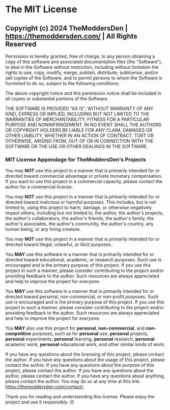 # The MIT License

## Copyright (c) 2024 TheModdersDen | <https://themoddersden.com/> | All Rights Reserved

Permission is hereby granted, free of charge, to any person obtaining a copy
of this software and associated documentation files (the "Software"), to deal
in the Software without restriction, including without limitation the rights
to use, copy, modify, merge, publish, distribute, sublicense, and/or sell
copies of the Software, and to permit persons to whom the Software is
furnished to do so, subject to the following conditions:

The above copyright notice and this permission notice shall be included in all
copies or substantial portions of the Software.

THE SOFTWARE IS PROVIDED "AS IS", WITHOUT WARRANTY OF ANY KIND, EXPRESS OR
IMPLIED, INCLUDING BUT NOT LIMITED TO THE WARRANTIES OF MERCHANTABILITY,
FITNESS FOR A PARTICULAR PURPOSE AND NONINFRINGEMENT. IN NO EVENT SHALL THE
AUTHORS OR COPYRIGHT HOLDERS BE LIABLE FOR ANY CLAIM, DAMAGES OR OTHER
LIABILITY, WHETHER IN AN ACTION OF CONTRACT, TORT OR OTHERWISE, ARISING FROM,
OUT OF OR IN CONNECTION WITH THE SOFTWARE OR THE USE OR OTHER DEALINGS IN THE
SOFTWARE.

### MIT License Appendage for TheModdersDen's Projects

You may **NOT** use this project in a manner that is primarily intended for or directed toward commercial advantage or private monetary compensation.
If you want to use this project in a commercial capacity, please contact the author for a commercial license.

You may **NOT** use this project in a manner that is primarily intended for or directed toward malicious or harmful purposes.
This includes, but is not limited to, using this project to harm, damage, or otherwise negatively impact others, including but not limited to, the author, the author's projects, the author's collaborators, the author's friends, the author's family, the author's associates, the author's community, the author's country, any human being, or any living creature.

You may **NOT** use this project in a manner that is primarily intended for or directed toward illegal, unlawful, or illicit purposes.

You **MAY** use this software in a manner that is primarily intended for or directed toward educational, academic, or research purposes. Such use is encouraged and is the primary purpose of this project. If you use this project in such a manner, please consider contributing to the project and/or providing feedback to the author. Such resources are always appreciated and help to improve the project for everyone.

You **MAY** use this software in a manner that is primarily intended for or directed toward personal, non-commercial, or non-profit purposes. Such use is encouraged and is the primary purpose of this project. If you use this project in such a manner, please consider contributing to the project and/or providing feedback to the author. Such resources are always appreciated and help to improve the project for everyone.

You **MAY** also use this project for **personal**, **non-commercial**, and **non-competitive** purposes, such as for **personal** use, **personal** projects, **personal** experiments, **personal** learning, **personal** research, **personal** academic work, **personal** educational work, and other similar kinds of work.

If you have any questions about the licensing of this project, please contact the author. If you have any questions about the usage of this project, please contact the author. If you have any questions about the purpose of this project, please contact the author. If you have any questions about the author, please contact the author. If you have any questions about anything, please contact the author. You may do so at any time at this link: <https://themoddersden.com/contact/>.

Thank you for reading and understanding this license. Please enjoy the project and use it responsibly. :wink:

